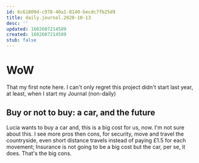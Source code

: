 ```yaml
---
id: 6c61809d-c978-40a1-8140-becdc7fb25d9
title: daily.journal.2020-10-13
desc: ''
updated: 1602607214589
created: 1602607214589
stub: false
---
```


# WoW
That my first note here.
I can't only regret this project didn't start last year, at least, when I start my Journal (non-daily)

## Buy or  not to buy: a car, and the future
Lucia wants to buy a car and, this is a big cost for us, now. I'm not sure about this.
I see more pros then cons, for security, move and travel the countryside, even short distance travels instead of paying £1.5 for each movement;
Insurance is not going to be a big cost but the car, per se, it does.
That's the big cons.
